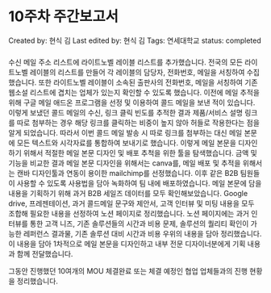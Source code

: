 # 10주차 주간보고서

Created by: 현식 김
Last edited by: 현식 김
Tags: 연세대학교
status: completed

### 

수신 메일 주소 리스트에 라이트노벨 레이블 리스트를 추가했습니다. 전국의 모든 라이트노벨 레이블의 리스트를 만들어 각 레이블의 담당자, 전화번호, 메일을 서칭하여 수집했습니다. 또한 라이트노벨 레이블이 소속된 출판사의 전화번호, 메일을 서칭하여 기존 웹소설 리스트에 겹치는 업체가 있는지 확인할 수 있도록 했습니다.
이전에 메일 추적을 위해 구글 메일 애드온 프로그램을 선정 및 이용하여 콜드 메일을 보낸 적이 있습니다. 이렇게 보냈던 콜드 메일의 수신, 링크 클릭 빈도를  추적한 결과 제품/서비스 설명 링크를 따로 첨부하는 경우 해당 링크를 클릭하는 비중이 높지 않아 허들로 작용한다는 점을 알게 되었습니다. 따라서 이번 콜드 메일 발송 시 따로 링크를 첨부하는 대신 메일 본문에 모든 텍스트와 시각자료를 통합하여 보내기로 했습니다.
이렇게 메일 본문을 디자인하기 위해서 적절한 메일 본문 디자인 및 배포 추척을 위한 툴을 탐색했습니다. 금액 및 기능을 비교한 결과 메일 본문 디자인을 위해서는 canva를, 메일 배포 및 추적을 위해서는 캔바 디자인툴과 연동이 용이한 mailchimp를 선정했습니다. 이후 같은 B2B 팀원들이 사용할 수 있도록 사용법을 담아 녹화하여 팀 내에 배포하였습니다.
메일 본문에 담을 내용을 기획하기 위해 과거 B2B 세일즈 데이터를 모두 확인해보았습니다. Google drive, 프레젠테이션, 과거 콜드메일 문구와 제안서, 고객 인터뷰 및 미팅 내용을 모두 조합해 필요한 내용을 선정하여 노션 페이지로 정리했습니다. 노션 페이지에는 과거 인터뷰를 통한 고객 니즈, 기존 솔루션들의 시간과 비용 문제, 솔루션의 퀄리티 확인이 가능한 레퍼런스 결과물, 기존 솔루션 대비 시간과 비용 우위의 내용을 담아 정리했습니다. 이 내용을 담아 1차적으로 메일 본문을 디자인하고 내부 전문 디자이너분에게 기획 내용과 함께 전달했습니다.

그동안 진행했던 10여개의 MOU 체결완료 또는 체결 예정인 협업 업체들과의 진행 현황을 정리했습니다.